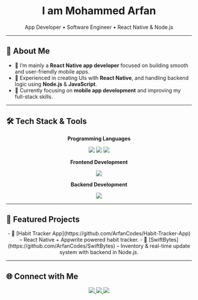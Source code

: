 <h1 align="center"><b>I am Mohammed Arfan</b></h1>

<p align="center">
  App Developer • Software Engineer • React Native & Node.js
</p>



---

## 🧠 About Me

- 🚀 I’m mainly a **React Native app developer** focused on building smooth and user-friendly mobile apps.  
- 📱 Experienced in creating UIs with **React Native**, and handling backend logic using **Node.js** & **JavaScript**.  
- 🌱 Currently focusing on **mobile app development** and improving my full-stack skills.

---

## 🛠 Tech Stack & Tools

<p align="center"><b>Programming Languages</b></p>
<div align="center">
  <img src="https://img.shields.io/badge/C++-00599C?style=for-the-badge&logo=cplusplus&logoColor=white" />
  <img src="https://img.shields.io/badge/Java-ED8B00?style=for-the-badge&logo=java&logoColor=white" />
  <img src="https://img.shields.io/badge/JavaScript-F7DF1E?style=for-the-badge&logo=javascript&logoColor=black" />
</div>

<p align="center"><b>Frontend Development</b></p>
<div align="center">
  <img src="https://img.shields.io/badge/React_Native-61DAFB?style=for-the-badge&logo=react&logoColor=black" />
</div>

<p align="center"><b>Backend Development</b></p>
<div align="center">
  <img src="https://img.shields.io/badge/Node.js-339933?style=for-the-badge&logo=nodedotjs&logoColor=white" />
</div>

---

## 🚀 Featured Projects

<div align="center">
- 🔹 [Habit Tracker App](https://github.com/ArfanCodes/Habit-Tracker-App) – React Native + Appwrite powered habit tracker.  
- 🔹 [SwiftBytes](https://github.com/ArfanCodes/SwiftBytes) – Inventory & real-time update system with backend in Node.js.
</div>

---

## 🌐 Connect with Me

<div align="center">
  <a href="https://www.linkedin.com/in/mohammed-arfan-167452171/" target="_blank">
    <img src="https://img.shields.io/badge/LinkedIn-0077B5?style=for-the-badge&logo=linkedin&logoColor=white" />
  </a>
  <a href="https://www.instagram.com/Arfaan.3/" target="_blank">
    <img src="https://img.shields.io/badge/Instagram-E4405F?style=for-the-badge&logo=instagram&logoColor=white" />
  </a>
  <a href="https://github.com/ArfanCodes" target="_blank">
    <img src="https://img.shields.io/badge/GitHub-181717?style=for-the-badge&logo=github&logoColor=white" />
  </a>
</div>

